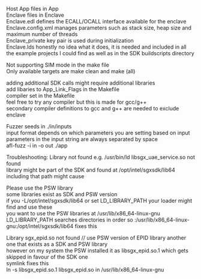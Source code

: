 Host App files in App    
Enclave files in Enclave    
Enclave.edl defines the ECALL/OCALL interface available for the enclave     
Enclave.config.xml manages parameters such as stack size, heap size and maximum number of threads     
Enclave_private key pair is used during initialization     
Enclave.lds honestly no idea what it does, it is needed and included in all the example projects I could find as well as in the SDK buildscripts directory     



Not supporting SIM mode in the make file     
Only available targets are make clean and make (all)     



adding additional SDK calls might require additional libraries   
add libaries to App_Link_Flags in the Makefile  
compiler set in the Makefile   
feel free to try any compiler but this is made for gcc/g++   
secondary compiler definitions to gcc and g++ are needed to exclude enclave   



Fuzzer seeds in ./in/inputs    
input format depends on which parameters you are setting based on input   
parameters in the input string are always separated by space   
afl-fuzz -i in -o out ./app    



Troubleshooting: 
Library not found e.g. /usr/bin/ld libsgx_uae_service.so not found  
	library might be part of the SDK and found at /opt/intel/sgxsdk/lib64 
	including that path might cause

Please use the PSW library  
	some libraries exist as SDK and PSW version   
	if you -L/opt/intel/sgxsdk/lib64  or set LD_LIBRARY_PATH your loader might find and use these   
	you want to use the PSW libraries at /usr/lib/x86_64-linux-gnu   
	LD_LIBRARY_PATH searches directories in order so :/usr/lib/x86_64-linux-gnu:/opt/intel/sgxsdk/lib64 fixes this

Library sgx_epid.so not found // use PSW version of EPID library 
	another one that exists as a SDK and PSW library   
	however on my system the PSW installed it as libsgx_epid.so.1 which gets skipped in favour of the SDK one   
	symlink fixes this   
	ln -s libsgx_epid.so.1 libsgx_epid.so in /usr/lib/x86_64-linux-gnu   
